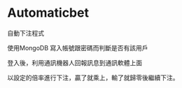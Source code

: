 # Automaticbet
自動下注程式

使用MongoDB 寫入帳號跟密碼而判斷是否有該用戶

登入後，利用通訊機器人回報訊息到通訊軟體上面

以設定的倍率進行下注，贏了就乘上，輸了就歸零後繼續下注。

